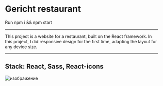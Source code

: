 # Gericht restaurant
Run npm i && npm start
<hr />
This project is a website for a restaurant, built on the React framework. In this project, I did responsive design for the first time, adapting the layout for any device size.
<hr />

## Stack: React, Sass, React-icons

![изображение](https://github.com/galinaOkhotnikova/gericht/assets/71720610/85e86dd8-f671-42c2-ad87-ed8b32c19381)

